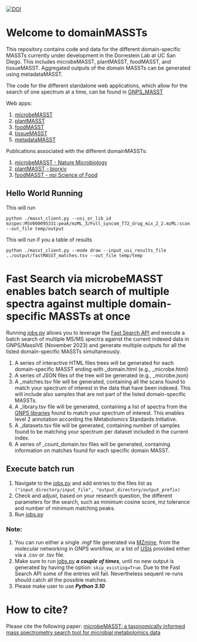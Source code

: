 [![DOI](https://zenodo.org/badge/492844724.svg)](https://zenodo.org/badge/latestdoi/492844724)

# Welcome to domainMASSTs
This repository contains code and data for the different domain-specific MASSTs currently under development in the Dorrestein Lab at UC San Diego. This includes microbeMASST, plantMASST, foodMASST, and tissueMASST. Aggregated outputs of the domain MASSTs can be generated using metadataMASST.

The code for the different standalone web applications, which allow for the search of one spectrum at a time, can be found in [GNPS_MASST](https://github.com/mwang87/GNPS_MASST)

Web apps:
1. [microbeMASST](https://masst.gnps2.org/microbemasst/)
2. [plantMASST](https://masst.gnps2.org/plantmasst/)
3. [foodMASST](https://masst.gnps2.org/foodmasst2/)
4. [tissueMASST](https://masst.gnps2.org/tissuemasst/)
5. [metadataMASST](https://masst.gnps2.org/metadatamasst/)

Publications associated with the different domainMASSTs:
1. [microbeMASST - Nature Microbiology](https://www.nature.com/articles/s41564-023-01575-9)
2. [plantMASST - biorxiv](https://www.biorxiv.org/content/10.1101/2024.05.13.593988v1)
3. [foodMASST - npj Science of Food](https://www.nature.com/articles/s41538-022-00137-3)

## Hello World Running

This will run
```
python ./masst_client.py --usi_or_lib_id mzspec:MSV000095331:peak/mzML_3/Full_syncom_T72_drug_mix_2_2.mzML:scan:2176 --out_file temp/output
```

This will run if you a table of results
```
python ./masst_client.py --mode draw --input_usi_results_file ../output/fastMASST_matches.tsv --out_file temp/temp
```



# Fast Search via microbeMASST enables batch search of multiple spectra against multiple domain-specific MASSTs at once

Running [jobs.py](https://github.com/robinschmid/microbe_masst/blob/master/code/jobs.py) allows you to leverage the [Fast Search API](https://fasst.gnps2.org/fastsearch/) and execute a batch search of multiple MS/MS spectra against the current indexed data in GNPS/MassIVE (November 2023) and generate multiple outputs for all the listed domain-specific MASSTs simultaneously.

1. A series of interactive HTML files trees will be generated for each domain-specific MASST ending with _domain.html (e.g., _microbe.html)
2. A series of JSON files of the tree will be generated (e.g., _microbe.json)
3. A _matches.tsv file will be generated, containing all the scans found to match your spectrum of interest in the data that have been indexed. This will include also samples that are not part of the listed domain-specific MASSTs. 
4. A _library.tsv file will be generated, containing a list of spectra from the [GNPS libraries](https://library.gnps2.org/) found to match your spectrum of interest. This enables level 2 annotation according the Metabolomics Standards Initiative. 
5. A _datasets.tsv file will be generated, containing number of samples found to be matching your spectrum per dataset included in the current index. 
6. A series of _count_domain.tsv files will be generated, containing information on matches found for each specific domain MASST.

## Execute batch run

1. Navigate to the [jobs.py](https://github.com/robinschmid/microbe_masst/blob/master/code/jobs.py) and add entries to the files list as `("input_directory/input_file", "output_directory/output_prefix)`
2. Check and adjust, based on your research question, the different parameters for the search, such as minimum cosine score, mz tolerance and number of minimum matching peaks.
3. Run [jobs.py](https://github.com/robinschmid/microbe_masst/blob/master/code/jobs.py)

### Note:

1. You can run either a single .mgf file generated via [MZmine](https://github.com/mzmine/mzmine), from the molecular networking in GNPS workflow, or a list of [USIs](https://www.nature.com/articles/s41592-021-01184-6) provided either via a .csv or .tsv file.
2. Make sure to run [jobs.py](https://github.com/robinschmid/microbe_masst/blob/master/code/jobs.py) **_a couple of times_**, until no new output is generated by having the option: `skip_existing=True`. Due to the Fast Search API some of the entries will fail. Nevertheless sequent re-runs should catch all the possible matches.
3. Please make user to use **_Python 3.10_**

# How to cite?

Please cite the following paper: [microbeMASST: a taxonomically informed mass spectrometry search tool for microbial metabolomics data](https://www.nature.com/articles/s41564-023-01575-9)
